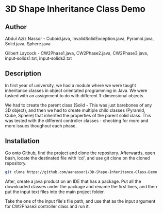 # 3D Shape Inheritance Class Demo

## Author
Abdul Aziz Nassor - Cuboid.java, InvalidSolidException.java, Pyramid.java, Solid.java, Sphere.java

Gilbert Laycock - CW2Phase1.java, CW2Phase2.java, CW2Phase3.java, input-solids1.txt, input-solids2.txt

## Description

In first year of university, we had a module where we were taught inheritance classes in object orientated programming in Java. We were tasked with an assignment to do with different 3-dimensional objects.

We had to create the parent class (Solid - This was just barebones of any 3D object), and then we had to create multiple child classes (Pyramid, Cube, Sphere) that inherited the properties of the parent solid class. This was tested with the different controller classes - checking for more and more issues thoughout each phase.

## Installation

Go onto Github, find the project and clone the repository.
Afterwards, open bash, locate the destinated file with 'cd', and use git clone on the cloned repository.

```bash
git clone https://github.com/aanassor1/3D-Shape-Inheritance-Class-Demo.git
```

After, create a java product on an IDE that has a package. Put all the downloaded classes under the package and rename the first lines, and then put the input text files into the main project folder. 

Take the one of the input file's file path, and use that as the input argument for CW2Phase3 controller class and run it.
